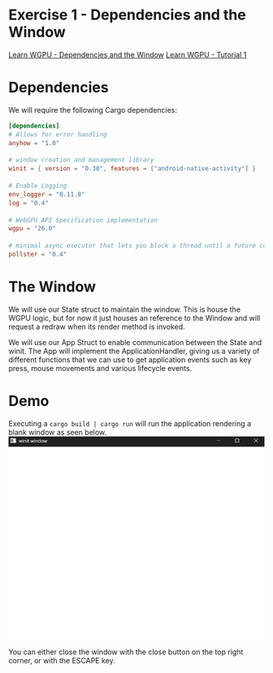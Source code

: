 # Exercise 1 - Dependencies and the Window
[Learn WGPU - Dependencies and the Window](https://sotrh.github.io/learn-wgpu/beginner/tutorial1-window/)
[Learn WGPU - Tutorial 1](https://github.com/sotrh/learn-wgpu/tree/master/code/beginner/tutorial1-window/)
# Dependencies
We will require the following Cargo dependencies:
```toml
[dependencies]
# Allows for error handling
anyhow = "1.0"

# window creation and management library
winit = { version = "0.30", features = ["android-native-activity"] }

# Enable Logging
env_logger = "0.11.8"
log = "0.4"

# WebGPU API Specification implementation
wgpu = "26.0"

# minimal async executor that lets you block a thread until a future completes
pollster = "0.4"                                                        
```
# The Window
We will use our State struct to maintain the window. This is house the WGPU logic, but for now it just houses an reference to the Window and will request a redraw when its render method is invoked.

We will use our App Struct to enable communication between the State and winit. The App will implement the ApplicationHandler, giving us a variety of different functions that we can use to get application events such as key press, mouse movements and various lifecycle events. 

# Demo
Executing a ```cargo build | cargo run``` will run the application rendering a blank window as seen below.
![alt text](.assets/ex1_final_output.png "Demo Final Output - Blank Window")

You can either close the window with the close button on the top right corner, or with the ESCAPE key.